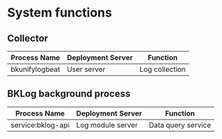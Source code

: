 # System functions

## Collector

| Process Name | Deployment Server | Function |
| -------------- | ---------- | -------- |
| bkunifylogbeat | User server | Log collection |

## BKLog background process

| Process Name | Deployment Server | Function |
| ------------------ | --------------- | ---------- |
| service:bklog-api | Log module server | Data query service |
